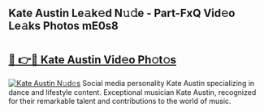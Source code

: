## Kate Austin Le𝚊k𝚎d N𝚞𝚍e - Part-FxQ Vid𝚎o Le𝚊ks Photos mE0s8

# <h2><a href="http://fbfhq4s.evod.top/?m=Kate+Austin">🔗 👉🔴 Kate Austin Vid𝚎o Ph𝚘t𝚘s</a></h2>

[![Kate Austin N𝚞d𝚎s](https://i.imgur.com/8V9OHl7.gif)](http://fbfhq4s.evod.top/?m=Kate+Austin)
Social media personality Kate Austin specializing in dance and lifestyle content. Exceptional musician Kate Austin, recognized for their remarkable talent and contributions to the world of music. 
